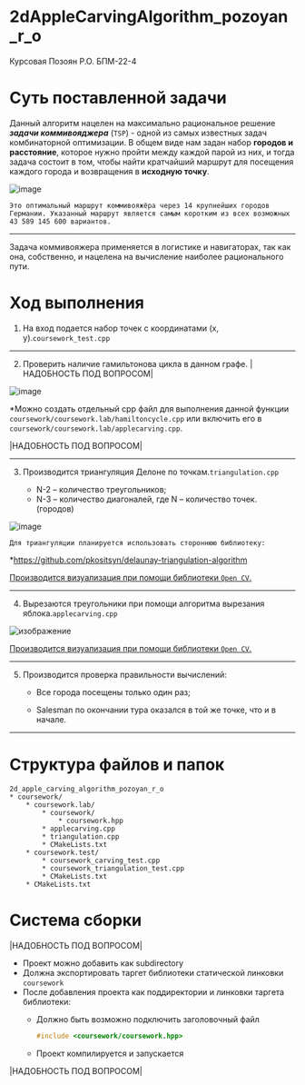 # 2dAppleCarvingAlgorithm_pozoyan_r_o
Курсовая Позоян Р.О. БПМ-22-4
# Суть поставленной задачи
Данный алгоритм нацелен на максимально рациональное решение ***задачи коммивояджера*** (`TSP`) - одной из самых известных задач комбинаторной оптимизации.  В общем виде нам
задан набор **городов и расстояние**, которое нужно пройти между
каждой парой из них, и тогда задача состоит в том, чтобы найти
кратчайший маршрут для посещения каждого города и возвращения в
**исходную точку**.

![image](https://user-images.githubusercontent.com/114441417/234412415-f68b680a-ae8c-4df9-aa9a-cf3af424305e.png)

`Это оптимальный маршрут коммивояжёра через 14 крупнейших городов Германии. Указанный маршрут является самым коротким из всех возможных 43 589 145 600 вариантов.`

___

Задача коммивояжера применяется в логистике и навигаторах, так как она, собственно, и нацелена на вычисление наиболее рационального пути.

# Ход выполнения
1. На вход подается набор точек с координатами (x, y).`coursework_test.cpp` 

____

2. Проверить наличие гамильтонова цикла в данном графе.
|НАДОБНОСТЬ ПОД ВОПРОСОМ|

![image](https://user-images.githubusercontent.com/114441417/234550286-f38d0e93-39c2-426d-b264-aab14819671a.png)

*Можно создать отдельный cpp файл для выполнения данной функции  ``coursework/coursework.lab/hamiltoncycle.cpp`` или включить его в ``coursework/coursework.lab/applecarving.cpp``.

|НАДОБНОСТЬ ПОД ВОПРОСОМ|

____

3. Производится триангуляция Делоне по точкам.`triangulation.cpp`

	* N-2 – количество треугольников;
	* N-3 – количество диагоналей, где N – количество точек. (городов)

![image](https://user-images.githubusercontent.com/114441417/235088195-26ce45de-0e0e-4a26-94e1-2c031b190224.png)

```Для триангуляции планируется использовать стороннюю библиотеку:```

*https://github.com/pkositsyn/delaunay-triangulation-algorithm

<ins>Производится визуализация при помощи библиотеки ``Open CV``.</ins>

____

4. Вырезаются треугольники при помощи алгоритма вырезания яблока.`applecarving.cpp`

![изображение](https://user-images.githubusercontent.com/114441417/234394583-3c641136-4d47-4482-bf03-452b2b0e2d31.png)

<ins>Производится визуализация при помощи библиотеки ``Open CV``.</ins>

____

5. Производится проверка правильности вычислений:

	* Все города посещены только один раз;

	* Salesman по окончании тура оказался в той же точке, что и в начале.

____

# Структура файлов и папок
```
2d_apple_carving_algorithm_pozoyan_r_o
* coursework/
	* coursework.lab/
		* coursework/
			* coursework.hpp
		* applecarving.cpp
		* triangulation.cpp
		* CMakeLists.txt	
	* coursework.test/
		* coursework_carving_test.cpp
		* coursework_triangulation_test.cpp
		* CMakeLists.txt
	* CMakeLists.txt
```
# Система сборки

|НАДОБНОСТЬ ПОД ВОПРОСОМ|

- Проект можно добавить как subdirectory
- Должна экспортировать таргет библиотеки статической линковки `coursework`
- После добавления проекта как поддиректории и линковки таргета библиотеки:
	- Должно быть возможно подключить заголовочный файл

		```c++
		#include <coursework/coursework.hpp>
		```
	- Проект компилируется и запускается

 |НАДОБНОСТЬ ПОД ВОПРОСОМ|
